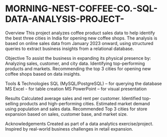 # MORNING-NEST-COFFEE-CO.-SQL-DATA-ANALYSIS-PROJECT-
Overview
This project analyzes coffee product sales data to help identify the best three cities in India for opening new coffee shops. The analysis is based on online sales data from January 2023 onward, using structured queries to extract business insights from a relational database.

Objective
To assist the business in expanding its physical presence by:
Analyzing sales, customer, and city data.
Identifying top-performing products and markets.
Recommending the top 3 cities for opening new coffee shops based on data insights.

Tools & Technologies
SQL (MySQL/PostgreSQL) – for querying the database
MS Excel - for table creation
MS PowerPoint – for visual presentation

Results
Calculated average sales and rent per customer.
Identified top-selling products and high-performing cities.
Estimated market demand using population and sales data.
Recommended Top 3 cities for store expansion based on sales, customer base, and market size.

Acknowledgements
Created as part of a data analytics exercise/project.
Inspired by real-world business challenges in retail expansion.

